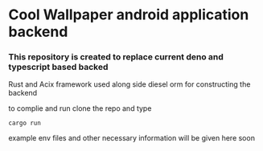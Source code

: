 # Cool Wallpaper android application backend
### This repository is created to replace current deno and typescript based backed

Rust and Acix framework used along side diesel orm for constructing the backend

to complie and run
clone the repo and type

```
cargo run

```

example env files and other necessary information will be given here soon
